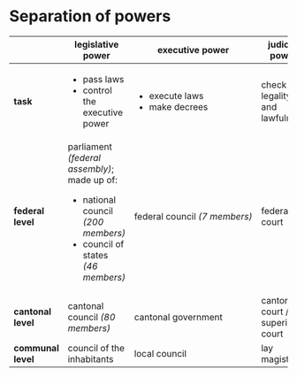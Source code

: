 # Separation of powers

|                    | legislative power                                                                                                                           | executive power                                     | judicial power                  |
|--------------------|---------------------------------------------------------------------------------------------------------------------------------------------|-----------------------------------------------------|---------------------------------|
| **task**           | <ul><li>pass laws</li><li>control the executive power</li></ul>                                                                             | <ul><li>execute laws</li><li>make decrees</li></ul> | check legality and lawfulness   |
| **federal level**  | parliament *(federal assembly)*; made up of:<br><ul><li>national council <br>*(200 members)*</li><li>council of states <br>*(46 members)*</li></ul> | <span style="white-space: nowrap;">federal council *(7 members)*</span>                       | federal court                   |
| **cantonal level** | cantonal council *(80 members)*                                                                                                             | cantonal government                                 | cantonal court / superior court |
| **communal level** | council of the inhabitants                                                                                                                  | local council                                       | lay magistrate                  |
